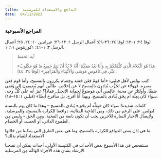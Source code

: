 ```yaml
---
title:  الدافع والاستعداد للمرسلية
date:  04/11/2023
---
```


### المراجع الأسبوعية
لوقا ٢٤: ١-١٢؛ لوقا ٢٤: ٣٦-٤٩؛ أعمال الرسل ١: ١٢-٢٦؛ عبرانيين ١٠: ٢٤، ٢٥؛ أعمال الرسل ٢: ١-٤١؛ ١كورنثوس ١١: ١.

> <p>آية الحفظ</p>
> «هذَا هُوَ الْكَلاَمُ الَّذِي كَلَّمْتُكُمْ بِهِ وَأَنَا بَعْدُ مَعَكُمْ: أَنَّهُ لاَ بُدَّ أَنْ يَتِمَّ جَمِيعُ مَا هُوَ مَكْتُوبٌ عَنِّي فِي نَامُوسِ مُوسَى وَالأَنْبِيَاءِ وَالْمَزَامِيرِ» (لوقا ٢٤: ٤٤).

كتب بولس لأهل فيلبي: «أما قومٌ فعَن حَسَد وخِصام يكرزون بالمسيح، وأما قَوم فعن مسرة. فهؤلاء عن تَحَزُّب يُنادون بالمسيح لا عن إخلاص، ظانِّين أنهم يُضيفون إلى وُثقي ضيقًا. وأولئك عن محبة، عالِمين أني مَوضوعٌ لِحِماية الإنجيل. فماذا؟ غيرَ أنه على كُلِّ وجه، سواء كان بِعِلّة أم بِحَق يُنادى بالمسيح، وبهذا أنا أفرح. بل سأفرح أيضًا» (فيلبي ١: ١٥–١٨).

كلمات شديدة! سواء كان «بِعِلَّة أم بِحَق» يُنادى بالمسيح – وهذا ما كان يهم بالنسبة لبولس. على الرغم من ذلك، ومن الناحية المثالية، دوافعنا للكرازة بالمسيح، وللمرسلية، ولإيصال الأخبار السارة للآخرين يجب أن تكون نابعة من المحبة، ومِن الحق – وليس مِن الطموح الذاتي، أو الحسد، أو الخصام.

ما هي إذن بعض الدوافع للكرازة بالمسيح، وما هي بعض الطرق التي يمكننا من خلالها الاستعداد للقيام بذلك؟

سنتفحص في هذا الأسبوع بعض الأحداث في الكنيسة الأولى. أحداث يمكن أن تمنحنا الإرشاد بشأن هذه الأجزاء الهامَّة مِن المرسلية.
